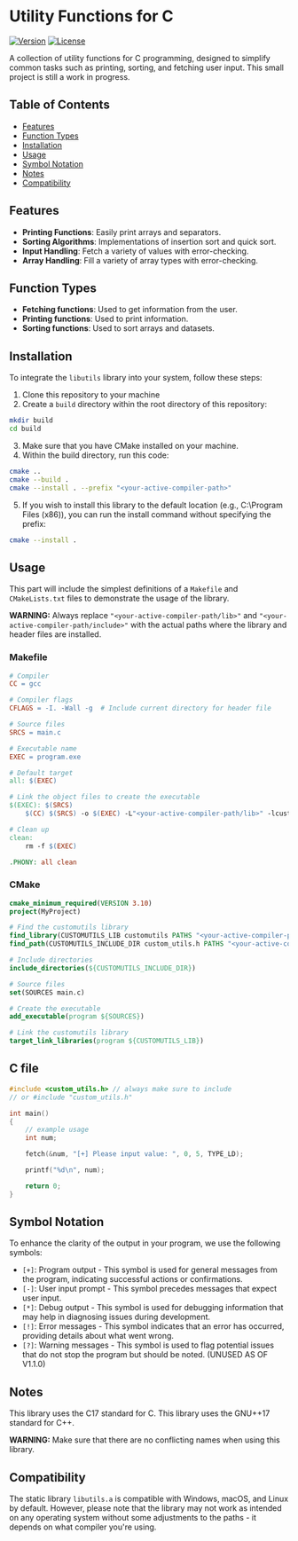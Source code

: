 # Utility Functions for C

[![Version](https://img.shields.io/badge/version-v1.1.1-red.svg)](https://shields.io/)
[![License](https://img.shields.io/badge/license-MIT-brightgreen.svg)](https://choosealicense.com/)

A collection of utility functions for C programming, designed to simplify common tasks such as printing, sorting, and fetching user input. This small project is still a work in progress.

## Table of Contents

- [Features](#features)
- [Function Types](#function-types)
- [Installation](#installation)
- [Usage](#usage)
- [Symbol Notation](#symbol-notation)
- [Notes](#notes)
- [Compatibility](#compatibility)

## Features

- **Printing Functions**: Easily print arrays and separators.
- **Sorting Algorithms**: Implementations of insertion sort and quick sort.
- **Input Handling**: Fetch a variety of values with error-checking.
- **Array Handling**: Fill a variety of array types with error-checking.

## Function Types

- **Fetching functions**: Used to get information from the user.
- **Printing functions**: Used to print information.
- **Sorting functions**: Used to sort arrays and datasets.

## Installation

To integrate the `libutils` library into your system, follow these steps:

1. Clone this repository to your machine
2. Create a `build` directory within the root directory of this repository:

```bash
mkdir build
cd build
```

3. Make sure that you have CMake installed on your machine.
4. Within the build directory, run this code:

```bash
cmake ..
cmake --build .
cmake --install . --prefix "<your-active-compiler-path>"
```

5. If you wish to install this library to the default location (e.g., C:\Program Files (x86)), you can run the install command without specifying the prefix:

```bash
cmake --install .
```

## Usage

This part will include the simplest definitions of a `Makefile` and `CMakeLists.txt` files
to demonstrate the usage of the library.

**WARNING:** Always replace `"<your-active-compiler-path/lib>"` and `"<your-active-compiler-path/include>"` with the actual paths where the library and header files are installed.

### Makefile

```makefile
# Compiler
CC = gcc

# Compiler flags
CFLAGS = -I. -Wall -g  # Include current directory for header file

# Source files
SRCS = main.c

# Executable name
EXEC = program.exe

# Default target
all: $(EXEC)

# Link the object files to create the executable
$(EXEC): $(SRCS)
	$(CC) $(SRCS) -o $(EXEC) -L"<your-active-compiler-path/lib>" -lcustomutils

# Clean up
clean:
	rm -f $(EXEC)

.PHONY: all clean
```

### CMake

```cmake
cmake_minimum_required(VERSION 3.10)
project(MyProject)

# Find the customutils library
find_library(CUSTOMUTILS_LIB customutils PATHS "<your-active-compiler-path/lib>")
find_path(CUSTOMUTILS_INCLUDE_DIR custom_utils.h PATHS "<your-active-compiler-path/include>")

# Include directories
include_directories(${CUSTOMUTILS_INCLUDE_DIR})

# Source files
set(SOURCES main.c)

# Create the executable
add_executable(program ${SOURCES})

# Link the customutils library
target_link_libraries(program ${CUSTOMUTILS_LIB})
```

## C file
```c
#include <custom_utils.h> // always make sure to include
// or #include "custom_utils.h"

int main()
{
    // example usage
    int num;

    fetch(&num, "[+] Please input value: ", 0, 5, TYPE_LD);

    printf("%d\n", num);

    return 0;
}
```

## Symbol Notation

To enhance the clarity of the output in your program, we use the following symbols:

- `[+]`: Program output - This symbol is used for general messages from the program, indicating successful actions or confirmations.
- `[-]`: User input prompt - This symbol precedes messages that expect user input.
- `[*]`: Debug output - This symbol is used for debugging information that may help in diagnosing issues during development.
- `[!]`: Error messages - This symbol indicates that an error has occurred, providing details about what went wrong.
- `[?]`: Warning messages - This symbol is used to flag potential issues that do not stop the program but should be noted. (UNUSED AS OF V1.1.0)

## Notes

This library uses the C17 standard for C.
This library uses the GNU++17 standard for C++.

**WARNING:** Make sure that there are no conflicting names when using this library.

## Compatibility

The static library `libutils.a` is compatible with Windows, macOS, and Linux by default. However, please note that the library may not work as intended on any operating system without some adjustments to the paths - it depends on what compiler you're using.